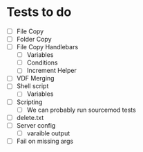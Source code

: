 # Tests to do

- [ ] File Copy
- [ ] Folder Copy
- [ ] File Copy Handlebars
  - [ ] Variables
  - [ ] Conditions
  - [ ] Increment Helper
- [ ] VDF Merging
- [ ] Shell script
  - [ ] Variables
- [ ] Scripting
  - [ ] We can probably run sourcemod tests
- [ ] delete.txt
- [ ] Server config
  - [ ] varaible output
- [ ] Fail on missing args